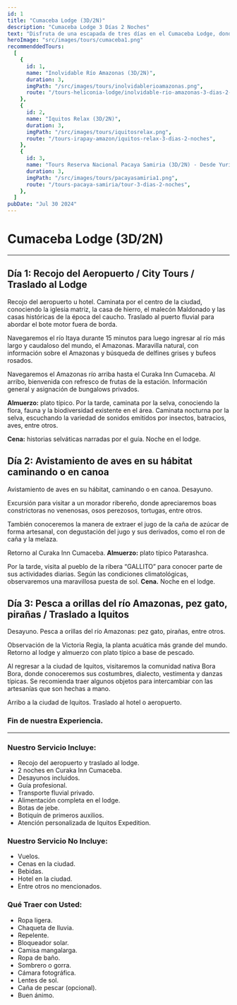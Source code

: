 ```yaml
---
id: 1
title: "Cumaceba Lodge (3D/2N)"
description: "Cumaceba Lodge 3 Días 2 Noches"
text: "Disfruta de una escapada de tres días en el Cumaceba Lodge, donde la naturaleza, la comodidad y la aventura se fusionan en un entorno espectacular, lleno de experiencias inolvidables y momentos únicos."
heroImage: "src/images/tours/cumaceba1.png"
recommenddedTours:
  [
    {
      id: 1,
      name: "Inolvidable Río Amazonas (3D/2N)",
      duration: 3,
      imgPath: "/src/images/tours/inolvidablerioamazonas.png",
      route: "/tours-heliconia-lodge/inolvidable-rio-amazonas-3-dias-2-noches",
    },
    {
      id: 2,
      name: "Iquitos Relax (3D/2N)",
      duration: 3,
      imgPath: "/src/images/tours/iquitosrelax.png",
      route: "/tours-irapay-amazon/iquitos-relax-3-dias-2-noches",
    },
    {
      id: 3,
      name: "Tours Reserva Nacional Pacaya Samiria (3D/2N) - Desde Yurimaguas",
      duration: 3,
      imgPath: "/src/images/tours/pacayasamiria1.png",
      route: "/tours-pacaya-samiria/tour-3-dias-2-noches",
    },
  ]
pubDate: "Jul 30 2024"
---
```


# Cumaceba Lodge (3D/2N)

---

## Día 1: Recojo del Aeropuerto / City Tours / Traslado al Lodge

Recojo del aeropuerto u hotel. Caminata por el centro de la ciudad, conociendo la iglesia matriz, la casa de hierro, el malecón Maldonado y las casas históricas de la época del caucho. Traslado al puerto fluvial para abordar el bote motor fuera de borda.

Navegaremos el río Itaya durante 15 minutos para luego ingresar al río más largo y caudaloso del mundo, el Amazonas. Maravilla natural, con información sobre el Amazonas y búsqueda de delfines grises y bufeos rosados.

Navegaremos el Amazonas río arriba hasta el Curaka Inn Cumaceba. Al arribo, bienvenida con refresco de frutas de la estación. Información general y asignación de bungalows privados.

**Almuerzo:** plato típico. Por la tarde, caminata por la selva, conociendo la flora, fauna y la biodiversidad existente en el área. Caminata nocturna por la selva, escuchando la variedad de sonidos emitidos por insectos, batracios, aves, entre otros.

**Cena:** historias selváticas narradas por el guía. Noche en el lodge.

## Día 2: Avistamiento de aves en su hábitat caminando o en canoa

Avistamiento de aves en su hábitat, caminando o en canoa. Desayuno.

Excursión para visitar a un morador ribereño, donde apreciaremos boas constrictoras no venenosas, osos perezosos, tortugas, entre otros.

También conoceremos la manera de extraer el jugo de la caña de azúcar de forma artesanal, con degustación del jugo y sus derivados, como el ron de caña y la melaza.

Retorno al Curaka Inn Cumaceba. **Almuerzo:** plato típico Patarashca.

Por la tarde, visita al pueblo de la ribera “GALLITO” para conocer parte de sus actividades diarias. Según las condiciones climatológicas, observaremos una maravillosa puesta de sol. **Cena.** Noche en el lodge.

## Día 3: Pesca a orillas del río Amazonas, pez gato, pirañas / Traslado a Iquitos

Desayuno. Pesca a orillas del río Amazonas: pez gato, pirañas, entre otros.

Observación de la Victoria Regia, la planta acuática más grande del mundo. Retorno al lodge y almuerzo con plato típico a base de pescado.

Al regresar a la ciudad de Iquitos, visitaremos la comunidad nativa Bora Bora, donde conoceremos sus costumbres, dialecto, vestimenta y danzas típicas. Se recomienda traer algunos objetos para intercambiar con las artesanías que son hechas a mano.

Arribo a la ciudad de Iquitos. Traslado al hotel o aeropuerto.

### Fin de nuestra Experiencia.

---

### Nuestro Servicio Incluye:

- Recojo del aeropuerto y traslado al lodge.
- 2 noches en Curaka Inn Cumaceba.
- Desayunos incluidos.
- Guía profesional.
- Transporte fluvial privado.
- Alimentación completa en el lodge.
- Botas de jebe.
- Botiquín de primeros auxilios.
- Atención personalizada de Iquitos Expedition.

### Nuestro Servicio No Incluye:

- Vuelos.
- Cenas en la ciudad.
- Bebidas.
- Hotel en la ciudad.
- Entre otros no mencionados.

### Qué Traer con Usted:

- Ropa ligera.
- Chaqueta de lluvia.
- Repelente.
- Bloqueador solar.
- Camisa mangalarga.
- Ropa de baño.
- Sombrero o gorra.
- Cámara fotográfica.
- Lentes de sol.
- Caña de pescar (opcional).
- Buen ánimo.
